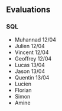 ## Evaluations

### SQL

- Muhannad 12/04
- Julien 12/04
- Vincent 12/04
- Geoffrey 12/04
- Lucas 13/04
- Jason 13/04
- Quentin 13/04
- Lucien
- Florian
- Simon
- Amine